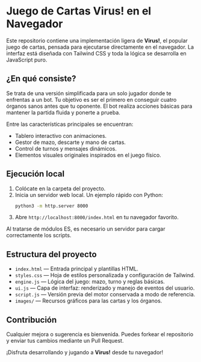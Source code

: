 # Juego de Cartas **Virus!** en el Navegador

Este repositorio contiene una implementación ligera de **Virus!**, el popular juego de cartas, pensada para ejecutarse directamente en el navegador. La interfaz está diseñada con Tailwind CSS y toda la lógica se desarrolla en JavaScript puro.

## ¿En qué consiste?

Se trata de una versión simplificada para un solo jugador donde te enfrentas a un bot. Tu objetivo es ser el primero en conseguir cuatro órganos sanos antes que tu oponente. El bot realiza acciones básicas para mantener la partida fluida y ponerte a prueba.

Entre las características principales se encuentran:

- Tablero interactivo con animaciones.
- Gestor de mazo, descarte y mano de cartas.
- Control de turnos y mensajes dinámicos.
- Elementos visuales originales inspirados en el juego físico.

## Ejecución local

1. Colócate en la carpeta del proyecto.
2. Inicia un servidor web local. Un ejemplo rápido con Python:
   ```bash
   python3 -m http.server 8000
   ```
3. Abre `http://localhost:8000/index.html` en tu navegador favorito.

Al tratarse de módulos ES, es necesario un servidor para cargar correctamente los scripts.

## Estructura del proyecto

- `index.html` — Entrada principal y plantillas HTML.
- `styles.css` — Hoja de estilos personalizada y configuración de Tailwind.
- `engine.js` — Lógica del juego: mazo, turno y reglas básicas.
- `ui.js` — Capa de interfaz: renderizado y manejo de eventos del usuario.
- `script.js` — Versión previa del motor conservada a modo de referencia.
- `images/` — Recursos gráficos para las cartas y los órganos.

## Contribución

Cualquier mejora o sugerencia es bienvenida. Puedes forkear el repositorio y enviar tus cambios mediante un Pull Request.

¡Disfruta desarrollando y jugando a **Virus!** desde tu navegador!
